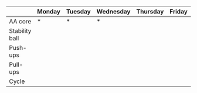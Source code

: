| | Monday | Tuesday | Wednesday | Thursday | Friday | Saturday | Sunday |
| ---- | ---- | ---- | ---- | ---- | ---- | ---- | ---- | 
| AA core |  * | * | *| | | | |
| Stability ball |  | | | | | | |
| Push-ups |  | | | | | | |
| Pull-ups | | | | | | | |
| Cycle | | | | | | | |